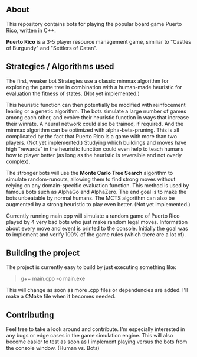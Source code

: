 ## About

This repository contains bots for playing the popular board game Puerto Rico, written in C++.

**Puerto Rico** is a 3-5 player resource management game, similiar to "Castles of Burgundy" and "Settlers of Catan".

## Strategies / Algorithms used

The first, weaker bot Strategies use a classic minmax algorithm for exploring the game tree in combination with a human-made heuristic for evaluation the fitness of states. (Not yet implemented.)

This heuristic function can then potentially be modified with reinfocement learing or a genetic algorithm. The bots simulate a large number of games among each other, and evolve their heuristic function in ways that increase their winrate.
A neural network could also be trained, if required. And the minmax algorithm can be optimized with alpha-beta-pruning. This is all complicated by the fact that Puerto Rico is a game with more than two players. (Not yet implemented.)
Studying which buildings and moves have high "rewards" in the heuristic function could even help to teach humans how to player better (as long as the heuristic is reversible and not overly complex).

The stronger bots will use the **Monte Carlo Tree Search** algorithm to simulate random-runouts, allowing them to find strong moves without relying on any domain-specific evaluation function.
This method is used by famous bots such as AlphaGo and AlphaZero. The end goal is to make the bots unbeatable by normal humans. The MCTS algorithm can also be augmented by a strong heuristic to play even better. (Not yet implemented.)

Currently running main.cpp will simulate a random game of Puerto Rico played by 4 very bad bots who just make random legal moves. Information about every move and event is printed to the console.
Initially the goal was to implement and verify 100% of the game rules (which there are a lot of).

## Building the project

The project is currently easy to build by just executing something like:

> g++ main.cpp -o main.exe

This will change as soon as more .cpp files or dependencies are added. I'll make a CMake file when it becomes needed.

## Contributing

Feel free to take a look around and contribute. I'm especially interested in any bugs or edge cases in the game simulation engine. This will also become easier to test as soon as I implement playing versus the bots from the console window. (Human vs. Bots)
